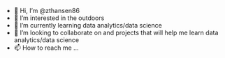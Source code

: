 - 👋 Hi, I’m @zthansen86
- 👀 I’m interested in the outdoors
- 🌱 I’m currently learning data analytics/data science
- 💞️ I’m looking to collaborate on and projects that will help me learn data analytics/data science
- 📫 How to reach me ...

<!---
zthansen86/zthansen86 is a ✨ special ✨ repository because its `README.md` (this file) appears on your GitHub profile.
You can click the Preview link to take a look at your changes.
--->
